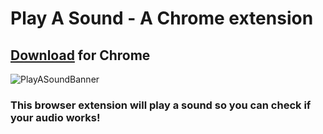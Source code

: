 # Play A Sound - A Chrome extension

## [Download](https://chrome.google.com/webstore/detail/play-a-sound/lophbbmejgjiindjndmnanmepnnokldm/) for Chrome

![PlayASoundBanner](https://github.com/virejdasani/PlayASound/blob/master/assets/storeAssets/promo-tiles/banner.png?raw=true)

### This browser extension will play a sound so you can check if your audio works!
